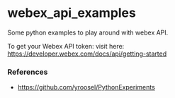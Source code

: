 # webex_api_examples
Some python examples to play around with webex API.

To get your Webex API token: visit here: https://developer.webex.com/docs/api/getting-started

### References 
* https://github.com/yroosel/PythonExperiments
